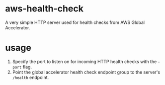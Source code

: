 # aws-health-check

A very simple HTTP server used for health checks from AWS Global Accelerator.

# usage

1) Specify the port to listen on for incoming HTTP health checks with the `-port` flag.
2) Point the global accelerator health check endpoint group to the server's `/health` endpoint.
